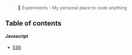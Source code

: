 
> 🔬 Experiments - My personal place to code anything

## Table of contents

#### Javascript
- [ES6](https://github.com/russiann/experiments/blob/master/javascript/es6)
